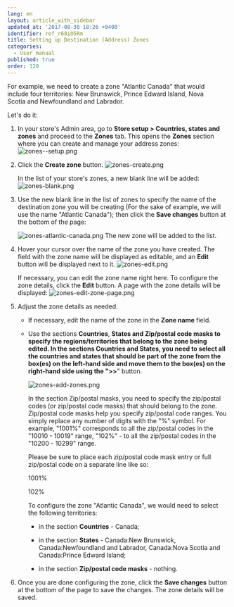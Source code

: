 ```yaml
---
lang: en
layout: article_with_sidebar
updated_at: '2017-08-30 18:26 +0400'
identifier: ref_r68iO5Rm
title: Setting up Destination (Address) Zones
categories:
  - User manual
published: true
order: 120
---
```


For example, we need to create a zone "Atlantic Canada" that would include four territories: New Brunswick, Prince Edward Island, Nova Scotia and Newfoundland and Labrador. 

Let's do it:

1.  In your store's Admin area, go to **Store setup > Countries, states and zones** and proceed to the **Zones** tab.
    This opens the **Zones** section where you can create and manage your address zones:
    ![zones--setup.png]({{site.baseurl}}/attachments/ref_r68iO5Rm/zones--setup.png)

2.  Click the **Create zone** button.
    ![zones-create.png]({{site.baseurl}}/attachments/ref_r68iO5Rm/zones-create.png)

    In the list of your store's zones, a new blank line will be added:
    ![zones-blank.png]({{site.baseurl}}/attachments/ref_r68iO5Rm/zones-blank.png)

4.  Use the new blank line in the list of zones to specify the name of the destination zone you will be creating (For the sake of example, we will use the name "Atlantic Canada"); then click the **Save changes** button at the bottom of the page:

    ![zones-atlantic-canada.png]({{site.baseurl}}/attachments/ref_r68iO5Rm/zones-atlantic-canada.png)
    The new zone will be added to the list.

5.  Hover your cursor over the name of the zone you have created. The field with the zone name will be displayed as editable, and an **Edit** button will be displayed next to it. 
    ![zones-edit.png]({{site.baseurl}}/attachments/ref_r68iO5Rm/zones-edit.png)
    
    If necessary, you can edit the zone name right here. 
    To configure the zone details, click the **Edit** button. A page with the zone details will be displayed:
    ![zones-edit-zone-page.png]({{site.baseurl}}/attachments/ref_r68iO5Rm/zones-edit-zone-page.png)

6.  Adjust the zone details as needed. 

    *   If necessary, edit the name of the zone in the **Zone name** field. 

    *   Use the sections **Countries**, **States **and **Zip/postal code masks** to specify the regions/territories that belong to the zone being edited. In the sections **Countries** and **States**, you need to select all the countries and states that should be part of the zone from the box(es) on the left-hand side and move them to the box(es) on the right-hand side using the "**>>**" button. 

        ![zones-add-zones.png]({{site.baseurl}}/attachments/ref_r68iO5Rm/zones-add-zones.png)
       
        In the section Zip/postal masks, you need to specify the zip/postal codes (or zip/postal code masks) that should belong to the zone.
 
        Zip/postal code masks help you specify zip/postal code ranges. You simply replace any number of digits with the "%" symbol. For example, "1001%" corresponds to all the zip/postal codes in the "10010 - 10019" range, "102%" - to all the zip/postal codes in the "10200 - 10299" range.

        Please be sure to place each zip/postal code mask entry or full zip/postal code on a separate line like so:
        
        1001%
        
        102%
        
        
        To configure the zone "Atlantic Canada", we would need to select the following territories:

        *   in the section **Countries** - Canada;

        *   in the section **States** - Canada:New Brunswick, Canada:Newfoundland and Labrador, Canada:Nova Scotia and Canada:Prince Edward Island;

        *   in the section **Zip/postal code masks** - nothing.

7.  Once you are done configuring the zone, click the **Save changes** button at the bottom of the page to save the changes. The zone details will be saved.
